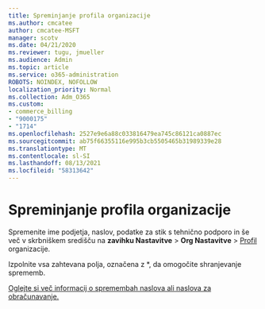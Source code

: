 ```yaml
---
title: Spreminjanje profila organizacije
ms.author: cmcatee
author: cmcatee-MSFT
manager: scotv
ms.date: 04/21/2020
ms.reviewer: tugu, jmueller
ms.audience: Admin
ms.topic: article
ms.service: o365-administration
ROBOTS: NOINDEX, NOFOLLOW
localization_priority: Normal
ms.collection: Adm_O365
ms.custom:
- commerce_billing
- "9000175"
- "1714"
ms.openlocfilehash: 2527e9e6a88c033816479ea745c86121ca0887ec
ms.sourcegitcommit: ab75f66355116e995b3cb5505465b31989339e28
ms.translationtype: MT
ms.contentlocale: sl-SI
ms.lasthandoff: 08/13/2021
ms.locfileid: "58313642"
---
```

# <a name="change-organization-profile"></a>Spreminjanje profila organizacije

Spremenite ime podjetja, naslov, podatke za stik s tehnično podporo in še več v skrbniškem središču na **zavihku Nastavitve**  >  **Org Nastavitve**  >  [Profil](https://admin.microsoft.com/AdminPortal/Home#/Settings/OrganizationProfile/:/Settings/L1/OrganizationInformation) organizacije.

Izpolnite vsa zahtevana polja, označena z *, da omogočite shranjevanje sprememb.

[Oglejte si več informacij o spremembah naslova ali naslova za obračunavanje.](https://docs.microsoft.com/microsoft-365/admin/manage/change-address-contact-and-more)
